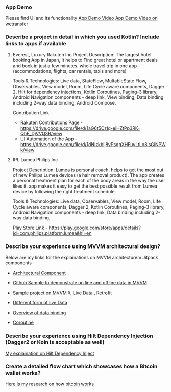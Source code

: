 ### App Demo 
Please find UI and its functionality
[App Demo Video](https://drive.google.com/file/d/1WeVL-YWhYKwDUvNO0i0BtJCuhFJVAsPy/view?usp=sharing)
[App Demo Video on wetransfer](https://we.tl/t-UVMybkw9Fa)


### Describe a project in detail in which you used Kotlin? Include links to apps if available

1. Everest, Luxury Rakuten Inc
      Project Description: The largest hotel booking App in Japan, It helps to Find great hotel or apartment deals and book in just a few minutes. whole travel trip in one app (accommodations, flights, car rentals, taxis and more)


      Tools & Technologies: Live data, StateFlow, MultableState Flow, Observables, View model, Room, Life Cycle aware components, Dagger 2, Hilt for dependency injections, Kotlin Coroutines, Paging-3 library, Android Navigation components - deep link, View binding, Data binding including 2-way data binding, Android Compose.


      Contribution Link -
      - Rakuten Contributions Page - https://drive.google.com/file/d/1aG6t5CzIq-eiHZtPp3RK-QhE_DjVVQ3B/view
      - UI Automation of the App - https://drive.google.com/file/d/1dNIzkbjj8yPsdgXHFuvLtLo8isGiNPWk/view


2. IPL Lumea Philips Inc

    Project Description: Lumea is personal coach, helps to get the most out of new Philips Lumea devices (a hair removal product). The app creates a personal treatment plan for each of the body areas in the way the user likes it. app makes it easy to get the best possible result from Lumea device by following the right treatment schedule.

    Tools & Technologies: Live data, Observables, View model, Room, Life Cycle aware components, Dagger 2, Kotlin Coroutines, Paging-3 library, Android Navigation components - deep link, Data binding including 2-way data binding,

    Play Store Link - https://play.google.com/store/apps/details?id=com.philips.platform.lumea&hl=en



### Describe your experience using MVVM architectural design?

  Below are my links for the explainations on MVVM architecturem Jitpack components 

- [Architectural Component](https://github.com/chethu/Android-Architecture-Component)

- [Github Sample to demonstrate on line and offline data in MVVM ](https://github.com/chethu/Near-by-venus-browsing-sample-with-Android-Architecture-Components)

- [Sample project on MVVM ¥, Live Data , Retrofit](https://github.com/chethu/Kotlin-MVVM-LiveData-Retrofit)

- [Different form of live Data](http://chethanmandya.com/2019/08/11/Live-Data.html)

- [Overview of data binding](http://chethanmandya.com/2019/04/28/Android-Data-Binding.html)

- [Coroutine](http://chethanmandya.com/2019/09/01/Android-Coroutine-Example.html)




### Describe your experience using Hilt Dependency Injection (Dagger2 or Koin is acceptable as well)

[My explaination on Hilt Dependency Inject](https://github.com/chethu/Hilt-Dependency-Injection)

### Create a detailed flow chart which showcases how a Bitcoin wallet works?

[Here is my research on how bitcoin works](https://github.com/chethu/How-bitcoin-works/blob/main/BitCoinWork-Flow.md)

